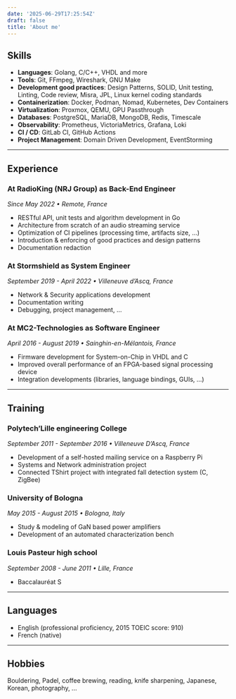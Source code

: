 ```yaml
---
date: '2025-06-29T17:25:54Z'
draft: false
title: 'About me'
---
```


## Skills

- **Languages**: Golang, C/C++, VHDL and more
- **Tools**: Git, FFmpeg, Wireshark, GNU Make
- **Development good practices**: Design Patterns, SOLID, Unit testing, Linting, Code review, Misra, JPL, Linux kernel coding standards
- **Containerization**: Docker, Podman, Nomad, Kubernetes, Dev Containers
- **Virtualization**: Proxmox, QEMU, GPU Passthrough
- **Databases**: PostgreSQL, MariaDB, MongoDB, Redis, Timescale
- **Observability**: Prometheus, VictoriaMetrics, Grafana, Loki
- **CI / CD**: GitLab CI, GitHub Actions
- **Project Management**: Domain Driven Development, EventStorming

---

## Experience

### At RadioKing (NRJ Group) as Back-End Engineer

*Since May 2022 • Remote, France*

- RESTful API, unit tests and algorithm development in Go
- Architecture from scratch of an audio streaming service
- Optimization of CI pipelines (processing time, artifacts size, ...)
- Introduction & enforcing of good practices and design patterns
- Documentation redaction

### At Stormshield as System Engineer

*September 2019 - April 2022 • Villeneuve d’Ascq, France*

- Network & Security applications development
- Documentation writing
- Debugging, project management, ...

### At MC2-Technologies as Software Engineer

*April 2016 - August 2019 • Sainghin-en-Mélantois, France*

- Firmware development for System-on-Chip in VHDL and C
- Improved overall performance of an FPGA-based signal processing device
- Integration developments (libraries, language bindings, GUIs, ...)

---

## Training

### Polytech’Lille engineering College

*September 2011 - September 2016 • Villeneuve D’Ascq, France*

- Development of a self-hosted mailing service on a Raspberry Pi
- Systems and Network administration project
- Connected TShirt project with integrated fall detection system (C, ZigBee)

### University of Bologna

*May 2015 - August 2015 • Bologna, Italy*

- Study & modeling of GaN based power amplifiers
- Development of an automated characterization bench

### Louis Pasteur high school

*September 2008 - June 2011 • Lille, France*

- Baccalauréat S

---

## Languages

- English (professional proficiency, 2015 TOEIC score: 910)
- French (native)

---

## Hobbies

Bouldering, Padel, coffee brewing, reading, knife sharpening, Japanese, Korean, photography, ...
